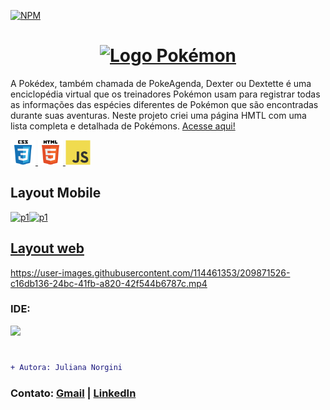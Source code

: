 [![NPM](https://img.shields.io/npm/l/react)](https://github.com/jnorgini/jnorgini_pokedex.io/blob/master/LICENSE) 

<h1 align="center"><a href="https://web.dio.me/track/orange-tech/"><img src="https://i.pinimg.com/originals/fa/46/78/fa4678efd7772966346e3a67a76f493e.png" alt="Logo Pokémon" width=500""/></a> <br /> </h1> 

A Pokédex, também chamada de PokeAgenda, Dexter ou Dextette é uma enciclopédia virtual que os treinadores Pokémon usam para registrar todas as informações das espécies diferentes de Pokémon que são encontradas durante suas aventuras.
Neste projeto criei uma página HMTL com uma lista completa e detalhada de Pokémons.
[Acesse aqui!](https://jnorgini.github.io/jnorgini_pokedex.io/)

<p align="left"> <a href="https://www.w3schools.com/css/" target="_blank" rel="noreferrer"> <img src="https://raw.githubusercontent.com/devicons/devicon/master/icons/css3/css3-original-wordmark.svg" alt="css3" width="40" height="40"/> </a> <a href="https://www.w3.org/html/" target="_blank" rel="noreferrer"> <img src="https://raw.githubusercontent.com/devicons/devicon/master/icons/html5/html5-original-wordmark.svg" alt="html5" width="40" height="40"/> </a> <a href="https://developer.mozilla.org/en-US/docs/Web/JavaScript" target="_blank" rel="noreferrer"> <img src="https://raw.githubusercontent.com/devicons/devicon/master/icons/javascript/javascript-original.svg" alt="javascript" width="40" height="40"/> </a> </p>


## Layout Mobile 

<p align="left"><a href="https://user-images.githubusercontent.com/114461353/209862999-fb090dcb-aff6-415b-a628-6c4e05c581c1.jpg"><img src="https://user-images.githubusercontent.com/114461353/209862999-fb090dcb-aff6-415b-a628-6c4e05c581c1.jpg" alt="p1" width=300"/><a href="https://user-images.githubusercontent.com/114461353/209864437-53115086-4400-433b-b5bd-0f2ee6384b25.jpg"><img src="https://user-images.githubusercontent.com/114461353/209864437-53115086-4400-433b-b5bd-0f2ee6384b25.jpg" alt="p1" width=300"/></p>



## Layout web

https://user-images.githubusercontent.com/114461353/209871526-c16db136-24bc-41fb-a820-42f544b6787c.mp4



### IDE:
 <img src="https://img.shields.io/badge/Visual_Studio_Code-0078D4?style=for-the-badge&logo=visual%20studio%20code&logoColor=white"  />

#

```diff 
+ Autora: Juliana Norgini 

```

### Contato: [Gmail](jnorgini@gmail.com) | [LinkedIn](https://www.linkedin.com/in/juliana-norgini-5b0bb61b0/)
